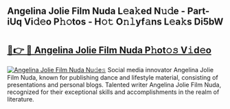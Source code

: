 ## Angelina Jolie Film Nuda L𝚎a𝚔ed N𝚞𝚍e - Part-iUq Vi𝚍𝚎o P𝚑𝚘tos - H𝚘𝚝 O𝚗𝚕yf𝚊ns L𝚎a𝚔s Di5bW

# <h2><a href="http://kf5lr9a.oniu.top/?m=Angelina+Jolie+Film+Nuda">🔗👉 🔴 Angelina Jolie Film Nuda P𝚑ot𝚘𝚜 V𝚒d𝚎o</a></h2>

[![Angelina Jolie Film Nuda Nu𝚍e𝚜](https://i.imgur.com/0qMVB7G.gif)](http://kf5lr9a.oniu.top/?m=Angelina+Jolie+Film+Nuda)
Social media innovator Angelina Jolie Film Nuda, known for publishing dance and lifestyle material, consisting of presentations and personal blogs. Talented writer Angelina Jolie Film Nuda, recognized for their exceptional skills and accomplishments in the realm of literature.  
